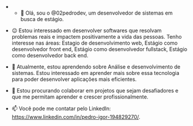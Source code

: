 - - 👋 Olá, sou o @02pedrodev, um desenvolvedor de sistemas em busca de estágio.

- 😉 Estou interessado em desenvolver softwares que resolvam problemas reais e impactem positivamente a vida das pessoas. Tenho interesse nas áreas: Estagio de desenvolvimento web, Estágio como desenvolvedor front end, Estágio como desenvolvedor fullstack, Estágio como desenvolvedor back end.

- 🌱 Atualmente, estou aprendendo sobre Análise e desenvolvimento de sistemas. Estou interessado em aprender mais sobre essa tecnologia para poder desenvolver aplicações mais eficientes.

- 🔎 Estou procurando colaborar em projetos que sejam desafiadores e que me permitam aprender e crescer profissionalmente.

- 📫 Você pode me contatar pelo LinkedIn: https://www.linkedin.com/in/pedro-igor-194829270/.
